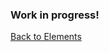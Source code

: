 ### Work in progress!

[Back to Elements](README.md#syntax-symbolic-thinking-and-symbol-manipulation)

